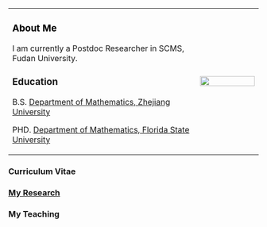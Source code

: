 
<table border="0">
  <tr>
    <td width="75%">
      <h3  style="color:black">
     About Me 
       </h3>
      <p>
 I am currently a Postdoc Researcher in SCMS, Fudan University.
     </p>
<h3>
  Education
</h3> 
<p>B.S. <a href="http://www.math.zju.edu.cn/">Department of Mathematics, Zhejiang University</a>
</p>
<p>
PHD. <a href="http://www.math.fsu.edu/">Department of Mathematics, Florida State University</a>
</p>
</td>
 
 <td width="25%">
      <img src="16_0315_(263).jpg" width="100%">    
    </td>
  </tr>
</table>

<h3>
Curriculum Vitae
</h3>
<h3>
<a href="research">My Research</a>
</h3>
<h3>
<a>My Teaching</a>
</h3>


 
 

 


